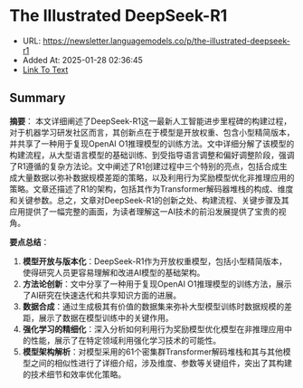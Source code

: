 # The Illustrated DeepSeek-R1
- URL: https://newsletter.languagemodels.co/p/the-illustrated-deepseek-r1
- Added At: 2025-01-28 02:36:45
- [Link To Text](2025-01-28-the-illustrated-deepseek-r1_raw.md)

## Summary
**摘要**：
本文详细阐述了DeepSeek-R1这一最新人工智能进步里程碑的构建过程，对于机器学习研发社区而言，其创新点在于模型是开放权重、包含小型精简版本，并共享了一种用于复现OpenAI O1推理模型的训练方法。文中详细分解了该模型的构建流程，从大型语言模型的基础训练、到受指导语言调整和偏好调整阶段，强调了R1遵循的复杂方法论。文中阐述了R1创建过程中三个特别的亮点，包括合成生成大量数据以弥补数据规模差距的策略，以及利用行为奖励模型优化非推理应用的策略。文章还描述了R1的架构，包括其作为Transformer解码器堆栈的构成、维度和关键参数。总之，文章对DeepSeek-R1的创新之处、构建流程、关键步骤及其应用提供了一幅完整的画面，为读者理解这一AI技术的前沿发展提供了宝贵的视角。

**要点总结**：
1. **模型开放与版本化**：DeepSeek-R1作为开放权重模型，包括小型精简版本，使得研究人员更容易理解和改进AI模型的基础架构。
2. **方法论创新**：文中分享了一种用于复现OpenAI O1推理模型的训练方法，展示了AI研究在快速迭代和共享知识方面的进展。
3. **数据合成**：通过生成极其有价值的数据集来弥补大型模型训练时数据规模的差距，展示了数据在模型训练中的关键作用。
4. **强化学习的精细化**：深入分析如何利用行为奖励模型优化模型在非推理应用中的性能，展示了在特定领域利用强化学习技术的可能性。
5. **模型架构解析**：对模型采用的61个密集群Transformer解码堆栈和其与其他模型之间的相似性进行了详细介绍，涉及维度、参数等关键组件，突出了其构建的技术细节和效率优化策略。
